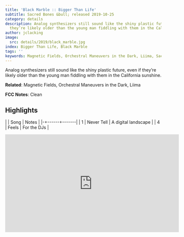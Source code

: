 ```yaml
---
title: 'Black Marble :: Bigger Than Life'
subtitle: Sacred Bones &bull; released 2019-10-25
category: details
description: Analog synthesizers still sound like the shiny plastic future, even if
  they’re likely older than the young man fiddling with them in the California sunshine.
author: jclacking
image:
  src: details/2019/black_marble.jpg
index: Bigger Than Life, Black Marble
tags: ''
keywords: Magnetic Fields, Orchestral Maneuvers in the Dark, Liima, Sacred Bones
---
```

Analog synthesizers still sound like the shiny plastic future, even if they’re likely older than the young man fiddling with them in the California sunshine.<!--more-->

**Related**: Magnetic Fields, Orchestral Maneuvers in the Dark, Liima

**FCC Notes**: Clean

## Highlights

| | Song | Notes |
|-+------+-------|
| 1 | Never Tell | A digital landscape |
| 4 | Feels | For the DJs |

<div class="tlo-detail-video"><iframe width="560" height="315" src="https://www.youtube.com/embed/8VioQ0UirlU" frameborder="0" allow="autoplay; encrypted-media" allowfullscreen></iframe></div>

